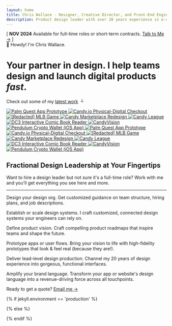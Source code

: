 ```yaml
---
layout: home
title: Chris Wallace - Designer, Creative Director, and Front-End Engineer
description: Product design leader with over 20 years experience in e-commerce, digital publishing, interactive media, and web3. Currently searching for my next long-term role.
---
```


<div class="content-container">
  <div class="announcement fade-in-element">
    <span class="announcement__bracket">[</span> 
    <span class="announcement__content">
      <strong class="announcement__date">NOV 2024</strong> 
      <span class="announcement__text">Available for full-time roles or short-term contracts.</span>
      <a class="announcement__link" href="/contact">Talk to Me &rarr;</a>
    </span> 
    <span class="announcement__bracket">]</span>
  </div>
  
  <div class="greeting fade-in-element"><span class="greeting__wave">👋</span> Howdy! I'm Chris Wallace.</div>
  <h1 class="home-title fade-in-element">
    <span class="typewriter" id="typewriter">Your partner in design. I help teams design and launch digital products <em>fast</em>.</span>
  </h1>
  
  <p class="portfolio-intro fade-in-element">Check out some of my <a href="/portfolio" class="portfolio-intro__link">latest work</a> <svg class="portfolio-intro__icon" width="16" height="16" viewBox="0 0 16 16" fill="none" xmlns="http://www.w3.org/2000/svg"><path d="M8 3v10M4 9l4 4 4-4" stroke="currentColor" stroke-width="1" stroke-linecap="round" stroke-linejoin="round"/></svg></p>
</div>

<div class="content-container-xo">
  <div class="infinite-scroll-container fade-in-element my-8 relative overflow-hidden group">
    <div class="scroller flex animate-scroll group-hover:pause-animation w-[5440px]">
      <!-- First set -->
      <a href="/portfolio/palm-quest/" class="min-w-[340px]">
        <img src="https://ik.imagekit.io/UltraDAO/chriswallace.net/palm-quest-thumbnail.png?tr=w-600,f-auto" alt="Palm Quest App Prototype" class="hover:opacity-75 transition-opacity">
      </a>
      <a href="/portfolio/candy-physical-digital-feature/" class="min-w-[340px]">
        <img src="https://ik.imagekit.io/UltraDAO/chriswallace.net/physical-digital.png?tr=w-600,f-auto" alt="Candy.io Physical-Digital Checkout" class="hover:opacity-75 transition-opacity">
      </a>
      <a href="/portfolio/redacted-mlb-game/" class="min-w-[340px]">
        <img src="https://ik.imagekit.io/UltraDAO/chriswallace.net/redacted-mlb-game-thumbnail.png?tr=w-600,f-auto" alt="[Redacted] MLB Game" class="hover:opacity-75 transition-opacity">
      </a>
      <a href="/portfolio/candy-marketplace-redesign/" class="min-w-[340px]">
        <img src="https://ik.imagekit.io/UltraDAO/chriswallace.net/candy-redesign-thumbnail.png?tr=w-600,f-auto" alt="Candy Marketplace Redesign" class="hover:opacity-75 transition-opacity">
      </a>
      <a href="/portfolio/candy-league/" class="min-w-[340px]">
        <img src="https://ik.imagekit.io/UltraDAO/chriswallace.net/candy-league-thumbnail.png?tr=w-600,f-auto" alt="Candy League" class="hover:opacity-75 transition-opacity">
      </a>
      <a href="/portfolio/dc3-interactive-reader/" class="min-w-[340px]">
        <img src="https://ik.imagekit.io/UltraDAO/chriswallace.net/dc3-reader-1.png?tr=w-600,f-auto" alt="DC3 Interactive Comic Book Reader" class="hover:opacity-75 transition-opacity">
      </a>
      <a href="/portfolio/candyvision/" class="min-w-[340px]">
        <img src="https://ik.imagekit.io/UltraDAO/chriswallace.net/candyvision-thumbnail.png?tr=w-600,f-auto" alt="CandyVision" class="hover:opacity-75 transition-opacity">
      </a>
      <a href="/portfolio/pendulum-crypto-wallet/" class="min-w-[340px]">
        <img src="https://ik.imagekit.io/UltraDAO/chriswallace.net/pendulum-thumbnail.png?tr=w-600,f-auto" alt="Pendulum Crypto Wallet (iOS App)" class="hover:opacity-75 transition-opacity">
      </a>
      <!-- Duplicate set for seamless scrolling -->
      <a href="/portfolio/palm-quest/" class="min-w-[340px]">
        <img src="https://ik.imagekit.io/UltraDAO/chriswallace.net/palm-quest-thumbnail.png?tr=w-600,f-auto" alt="Palm Quest App Prototype" class="hover:opacity-75 transition-opacity">
      </a>
      <a href="/portfolio/candy-physical-digital-feature/" class="min-w-[340px]">
        <img src="https://ik.imagekit.io/UltraDAO/chriswallace.net/physical-digital.png?tr=w-600,f-auto" alt="Candy.io Physical-Digital Checkout" class="hover:opacity-75 transition-opacity">
      </a>
      <a href="/portfolio/redacted-mlb-game/" class="min-w-[340px]">
        <img src="https://ik.imagekit.io/UltraDAO/chriswallace.net/redacted-mlb-game-thumbnail.png?tr=w-600,f-auto" alt="[Redacted] MLB Game" class="hover:opacity-75 transition-opacity">
      </a>
      <a href="/portfolio/candy-marketplace-redesign/" class="min-w-[340px]">
        <img src="https://ik.imagekit.io/UltraDAO/chriswallace.net/candy-redesign-thumbnail.png?tr=w-600,f-auto" alt="Candy Marketplace Redesign" class="hover:opacity-75 transition-opacity">
      </a>
      <a href="/portfolio/candy-league/" class="min-w-[340px]">
        <img src="https://ik.imagekit.io/UltraDAO/chriswallace.net/candy-league-thumbnail.png?tr=w-600,f-auto" alt="Candy League" class="hover:opacity-75 transition-opacity">
      </a>
      <a href="/portfolio/dc3-interactive-reader/" class="min-w-[340px]">
        <img src="https://ik.imagekit.io/UltraDAO/chriswallace.net/dc3-reader-1.png?tr=w-600,f-auto" alt="DC3 Interactive Comic Book Reader" class="hover:opacity-75 transition-opacity">
      </a>
      <a href="/portfolio/candyvision/" class="min-w-[340px]">
        <img src="https://ik.imagekit.io/UltraDAO/chriswallace.net/candyvision-thumbnail.png?tr=w-600,f-auto" alt="CandyVision" class="hover:opacity-75 transition-opacity">
      </a>
      <a href="/portfolio/pendulum-crypto-wallet/" class="min-w-[340px]">
        <img src="https://ik.imagekit.io/UltraDAO/chriswallace.net/pendulum-thumbnail.png?tr=w-600,f-auto" alt="Pendulum Crypto Wallet (iOS App)" class="hover:opacity-75 transition-opacity">
      </a>
    </div>
  </div>
</div>
<div class="content-container">
    <div class="mb-16 max-w-3xl">
        <div class="space-y-12 fade-in-element">
          <div>
            <h2 class="home-title-secondary fade-in-element">Fractional Design Leadership at Your Fingertips</h2>
            <p class="fade-in-element text-lg mb-2">Want to hire a design leader but not sure it's a full-time role? Work with me and you'll get everything you see here and more.</p>
          </div>
          <hr class="fade-in-element">
          <div class="md:grid md:grid-cols-2 gap-8 lg:gap-12 mb-8 lg:mb-12 space-y-12 md:space-y-0">
              <p class="text-lg fade-in-element mb-0"><span class="dark:text-white">Design your design org.</span> Get customized guidance on team structure, hiring plans, and job descriptions.</p>
              <p class="text-lg fade-in-element mb-0"><span class="dark:text-white">Establish or scale design systems.</span> I craft customized, connected design systems your engineers can rely on.</p>
              <p class="text-lg fade-in-element mb-0"><span class="dark:text-white">Define product vision.</span> Craft compelling product roadmaps that inspire teams and shape the future.</p>
              <p class="text-lg fade-in-element mb-0"><span class="dark:text-white">Prototype apps or user flows.</span> Bring your vision to life with high-fidelity prototypes that look & feel real (because they are!).</p>
              <p class="text-lg fade-in-element mb-0"><span class="dark:text-white">Deliver lead-level design production.</span> Channel my 20 years of design experience into gorgeous, functional interfaces.</p>
              <p class="text-lg fade-in-element mb-0"><span class="dark:text-white">Amplify your brand language.</span> Transform your app or website's design language into a revenue-driving force across all touchpoints.</p>
          </div>
          <p class="fade-in-element">
              Ready to get a quote? 
              <a href="/contact" class="ml-1.5 inline-block">
                  Email me &rarr;
              </a>
          </p>
        </div>
    </div>
</div>
{% if jekyll.environment == 'production' %}

<script src="/assets/js/typewriterHome.min.js?v={{ site.version }}"></script>

{% else %}

<script src="/assets/js/typewriterHome.js?v={{ site.version }}"></script>

{% endif %}
